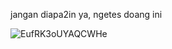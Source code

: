 
jangan diapa2in ya, ngetes doang ini

![EufRK3oUYAQCWHe](https://user-images.githubusercontent.com/80552425/112714246-01f2c900-8f0c-11eb-9e54-e3898b4fef8d.jpg)

